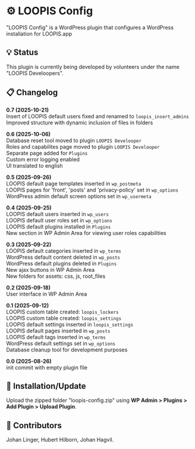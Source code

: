 # ⚙ LOOPIS Config
"LOOPIS Config" is a WordPress plugin that configures a WordPress installation for LOOPIS.app<br>

## 💡 Status
This plugin is currently being developed by volunteers under the name "LOOPIS Develoopers".<br>

## 📋 Changelog
**0.7 (2025-10-21)**<br>
Insert of LOOPIS default users fixed and renamed to `loopis_insert_admins`<br>
Improved structure with dynamic inclusion of files in folders<br>

**0.6 (2025-10-06)**<br>
Database reset tool moved to plugin `LOOPIS Develooper`<br>
Roles and capabilites page moved to plugin `LOOPIS Develooper`<br>
Separate page added for `Plugins`<br>
Custom error logging enabled<br>
UI translated to english<br>

**0.5 (2025-09-26)**<br>
LOOPIS default page templates inserted in `wp_postmeta`<br>
LOOPIS pages for 'front', 'posts' and 'privacy-policy' set in `wp_options`<br>
WordPress admin default screen options set in `wp_usermeta`<br>

**0.4 (2025-09-25)**<br>
LOOPIS default users inserted in `wp_users`<br>
LOOPIS default user roles set in `wp_options`<br>
LOOPIS default plugins installed in `Plugins`<br>
New section in WP Admin Area for viewing user roles capabilities<br>

**0.3 (2025-09-22)**<br>
LOOPIS default categories inserted in `wp_terms`<br>
WordPress default content deleted in `wp_posts`<br>
WordPress default plugins deleted in `Plugins`<br>
New ajax buttons in WP Admin Area<br>
New folders for assets: css, js, root_files<br>

**0.2 (2025-09-18)**<br>
User interface in WP Admin Area<br>

**0.1 (2025-09-12)**<br>
LOOPIS custom table created: `loopis_lockers`<br>
LOOPIS custom table created: `loopis_settings`<br>
LOOPIS default settings inserted in `loopis_settings`<br>
LOOPIS default pages inserted in `wp_posts`<br>
LOOPIS default tags inserted in `wp_terms`<br>
WordPress default settings set in `wp_options`<br>
Database cleanup tool for development purposes<br>

**0.0 (2025-08-26)**<br>
init commit with empty plugin file<br>


## 💾 Installation/Update
Upload the zipped folder "loopis-config.zip" using **WP Admin > Plugins > Add Plugin > Upload Plugin**.

## 👤 Contributors
Johan Linger, Hubert Hilborn, Johan Hagvil.<br>
